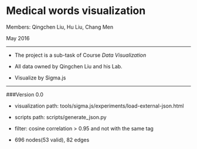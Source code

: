 Medical words visualization
============================

Members: Qingchen Liu, Hu Liu, Chang Men

May 2016

***************************
+ The project is a sub-task of Course *Data Visualization*

+ All data owned by Qingchen Liu and his Lab.

+ Visualize by Sigma.js
**************************

###Version 0.0
+ visualization path: tools/sigma.js/experiments/load-external-json.html

+ scripts path: scripts/generate_json.py

+ filter: cosine correlation > 0.95 and not with the same tag

+ 696 nodes(53 valid), 82 edges